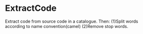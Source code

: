 # ExtractCode
Extract code from source code in a catalogue.
Then:
(1)Split words according to name convention(camel)
(2)Remove stop words.
